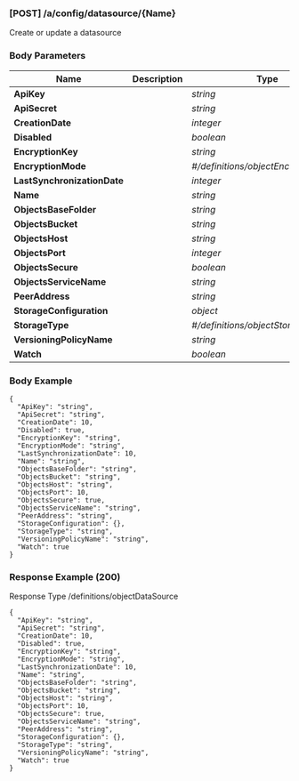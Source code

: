 






### [POST] /a/config/datasource/{Name}  
Create or update a datasource  


### Body Parameters

Name | Description | Type | Required
---|---|---|---
**ApiKey** |  | _string_ |   
**ApiSecret** |  | _string_ |   
**CreationDate** |  | _integer_ |   
**Disabled** |  | _boolean_ |   
**EncryptionKey** |  | _string_ |   
**EncryptionMode** |  | _#/definitions/objectEncryptionMode_ |   
**LastSynchronizationDate** |  | _integer_ |   
**Name** |  | _string_ |   
**ObjectsBaseFolder** |  | _string_ |   
**ObjectsBucket** |  | _string_ |   
**ObjectsHost** |  | _string_ |   
**ObjectsPort** |  | _integer_ |   
**ObjectsSecure** |  | _boolean_ |   
**ObjectsServiceName** |  | _string_ |   
**PeerAddress** |  | _string_ |   
**StorageConfiguration** |  | _object_ |   
**StorageType** |  | _#/definitions/objectStorageType_ |   
**VersioningPolicyName** |  | _string_ |   
**Watch** |  | _boolean_ |   


### Body Example
```
{
  "ApiKey": "string",
  "ApiSecret": "string",
  "CreationDate": 10,
  "Disabled": true,
  "EncryptionKey": "string",
  "EncryptionMode": "string",
  "LastSynchronizationDate": 10,
  "Name": "string",
  "ObjectsBaseFolder": "string",
  "ObjectsBucket": "string",
  "ObjectsHost": "string",
  "ObjectsPort": 10,
  "ObjectsSecure": true,
  "ObjectsServiceName": "string",
  "PeerAddress": "string",
  "StorageConfiguration": {},
  "StorageType": "string",
  "VersioningPolicyName": "string",
  "Watch": true
}
```






### Response Example (200)
Response Type /definitions/objectDataSource

```
{
  "ApiKey": "string",
  "ApiSecret": "string",
  "CreationDate": 10,
  "Disabled": true,
  "EncryptionKey": "string",
  "EncryptionMode": "string",
  "LastSynchronizationDate": 10,
  "Name": "string",
  "ObjectsBaseFolder": "string",
  "ObjectsBucket": "string",
  "ObjectsHost": "string",
  "ObjectsPort": 10,
  "ObjectsSecure": true,
  "ObjectsServiceName": "string",
  "PeerAddress": "string",
  "StorageConfiguration": {},
  "StorageType": "string",
  "VersioningPolicyName": "string",
  "Watch": true
}
```


